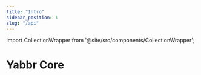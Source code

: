 ```yaml
---
title: "Intro"
sidebar_position: 1
slug: "/api"
---
```


import CollectionWrapper from '@site/src/components/CollectionWrapper';


# Yabbr Core

<div className="intro">


<CollectionWrapper record="intro" collection="core" />


</div>
